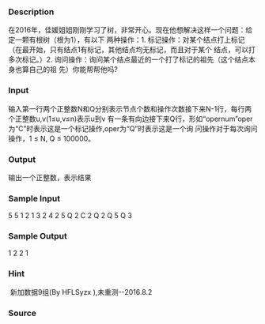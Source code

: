 
### Description
在2016年，佳媛姐姐刚刚学习了树，非常开心。现在他想解决这样一个问题：给定一颗有根树（根为1），有以下
两种操作：1. 标记操作：对某个结点打上标记（在最开始，只有结点1有标记，其他结点均无标记，而且对于某个
结点，可以打多次标记。）2. 询问操作：询问某个结点最近的一个打了标记的祖先（这个结点本身也算自己的祖
先）你能帮帮他吗?
### Input

输入第一行两个正整数N和Q分别表示节点个数和操作次数接下来N-1行，每行两个正整数u,v(1≤u,v≤n)表示u到v
有一条有向边接下来Q行，形如“opernum”oper为“C”时表示这是一个标记操作,oper为“Q”时表示这是一个询
问操作对于每次询问操作，1 ≤ N, Q ≤ 100000。

### Output
输出一个正整数，表示结果
### Sample Input
5 5
1 2
1 3
2 4
2 5
Q 2
C 2
Q 2
Q 5
Q 3
### Sample Output
1 
2 
2 
1
### Hint
 新加数据9组(By HFLSyzx ),未重测--2016.8.2
### Source
